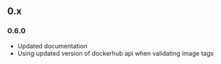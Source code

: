 ## 0.x

### 0.6.0

* Updated documentation
* Using updated version of dockerhub api when validating image tags